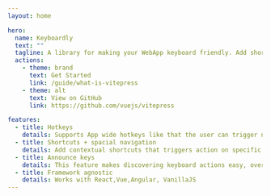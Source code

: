 ```yaml
---
layout: home

hero:
  name: Keyboardly
  text: ""
  tagline: A library for making your WebApp keyboard friendly. Add shortcuts, hotkeys, spacial navigation, focus handling, etc...
  actions:
    - theme: brand
      text: Get Started
      link: /guide/what-is-vitepress
    - theme: alt
      text: View on GitHub
      link: https://github.com/vuejs/vitepress

features:
  - title: Hotkeys
    details: Supports App wide hotkeys like that the user can trigger no matter what. Examples CTRL-S to save, CTRL-N to start new email
  - title: Shortcuts + spacial navigation
    details: Add contextual shortcuts that triggers action on specific selected items, like pressing Delete to delete an item, or pressing Space to open it.
  - title: Announce keys
    details: This feature makes discovering keyboard actions easy, overlaying shortcuts and hotkeys.
  - title: Framework agnostic
    details: Works with React,Vue,Angular, VanillaJS
---
```

<div class="home">
<div class="VPDoc vp-doc">
<div class="container">
<div class="content">



</div>
</div>
</div>
</div>
